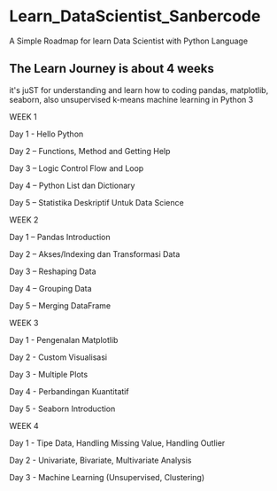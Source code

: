# Learn_DataScientist_Sanbercode
A Simple Roadmap for learn Data Scientist with Python Language

## The Learn Journey is about 4 weeks
it's juST for understanding and learn how to coding pandas, matplotlib, seaborn, also unsupervised k-means machine learning in Python 3

WEEK 1

Day 1 - Hello Python

Day 2 – Functions, Method and Getting Help

Day 3 – Logic Control Flow and Loop

Day 4 – Python List dan Dictionary

Day 5 – Statistika Deskriptif Untuk Data Science

WEEK 2

Day 1 – Pandas Introduction

Day 2 – Akses/Indexing dan Transformasi Data

Day 3 – Reshaping Data

Day 4 – Grouping Data

Day 5 – Merging DataFrame

WEEK 3

Day 1 - Pengenalan Matplotlib

Day 2 - Custom Visualisasi

Day 3 - Multiple Plots

Day 4 - Perbandingan Kuantitatif

Day 5 - Seaborn Introduction

WEEK 4

Day 1 - Tipe Data, Handling Missing Value, Handling Outlier

Day 2 - Univariate, Bivariate, Multivariate Analysis

Day 3 - Machine Learning (Unsupervised, Clustering)
